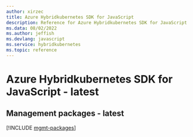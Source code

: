 ```yaml
---
author: xirzec
title: Azure Hybridkubernetes SDK for JavaScript
description: Reference for Azure Hybridkubernetes SDK for JavaScript
ms.data: 08/02/2022
ms.author: jeffish
ms.devlang: javascript
ms.service: hybridkubernetes
ms.topic: reference
---
```

# Azure Hybridkubernetes SDK for JavaScript - latest

## Management packages - latest
[!INCLUDE [mgmt-packages](hybridkubernetes-mgmt-index.md)]